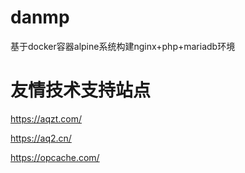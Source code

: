# danmp
基于docker容器alpine系统构建nginx+php+mariadb环境

# 友情技术支持站点
https://aqzt.com/

https://aq2.cn/

https://opcache.com/

